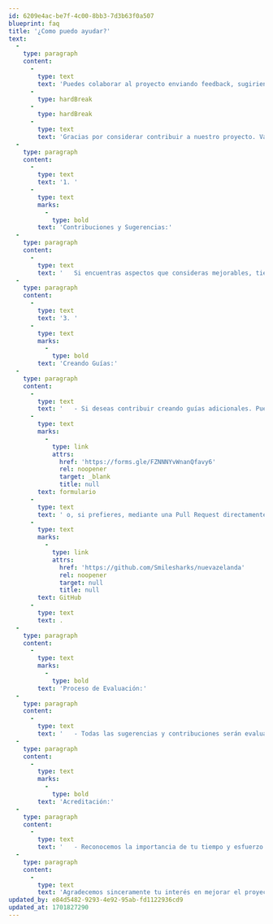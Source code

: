 ```yaml
---
id: 6209e4ac-be7f-4c00-8bb3-7d3b63f0a507
blueprint: faq
title: '¿Como puedo ayudar?'
text:
  -
    type: paragraph
    content:
      -
        type: text
        text: 'Puedes colaborar al proyecto enviando feedback, sugiriendo ediciones o creando guías.'
      -
        type: hardBreak
      -
        type: hardBreak
      -
        type: text
        text: 'Gracias por considerar contribuir a nuestro proyecto. Valoramos profundamente el aporte de la comunidad y estamos abiertos a recibir colaboraciones para mejorar la calidad y la utilidad de nuestro contenido. Aquí hay algunas formas en las que puedes participar:'
  -
    type: paragraph
    content:
      -
        type: text
        text: '1. '
      -
        type: text
        marks:
          -
            type: bold
        text: 'Contribuciones y Sugerencias:'
  -
    type: paragraph
    content:
      -
        type: text
        text: '   Si encuentras aspectos que consideras mejorables, tienes sugerencias constructivas o posees conocimientos que puedan mejorar el contenido, te invitamos a utilizar los enlaces de edición disponibles en cada artículo. Tu feedback y colaboración son esenciales para mantener la calidad y utilidad de nuestro contenido.'
  -
    type: paragraph
    content:
      -
        type: text
        text: '3. '
      -
        type: text
        marks:
          -
            type: bold
        text: 'Creando Guías:'
  -
    type: paragraph
    content:
      -
        type: text
        text: '   - Si deseas contribuir creando guías adicionales. Puedes sugerir nuevas guías a través del '
      -
        type: text
        marks:
          -
            type: link
            attrs:
              href: 'https://forms.gle/FZNNNYvWnanQfavy6'
              rel: noopener
              target: _blank
              title: null
        text: formulario
      -
        type: text
        text: ' o, si prefieres, mediante una Pull Request directamente en nuestro repositorio de '
      -
        type: text
        marks:
          -
            type: link
            attrs:
              href: 'https://github.com/Smilesharks/nuevazelanda'
              rel: noopener
              target: null
              title: null
        text: GitHub
      -
        type: text
        text: .
  -
    type: paragraph
    content:
      -
        type: text
        marks:
          -
            type: bold
        text: 'Proceso de Evaluación:'
  -
    type: paragraph
    content:
      -
        type: text
        text: '   - Todas las sugerencias y contribuciones serán evaluadas antes de publicarlas. Este proceso es fundamental para garantizar la calidad y la coherencia en el contenido.'
  -
    type: paragraph
    content:
      -
        type: text
        marks:
          -
            type: bold
        text: 'Acreditación:'
  -
    type: paragraph
    content:
      -
        type: text
        text: '   - Reconocemos la importancia de tu tiempo y esfuerzo. Todas las contribuciones aprobadas serán debidamente acreditadas, proporcionándote el reconocimiento merecido por tu valiosa colaboración.'
  -
    type: paragraph
    content:
      -
        type: text
        text: 'Agradecemos sinceramente tu interés en mejorar el proyecto. ¡Esperamos contar con tu colaboración!'
updated_by: e84d5482-9293-4e92-95ab-fd1122936cd9
updated_at: 1701827290
---
```

